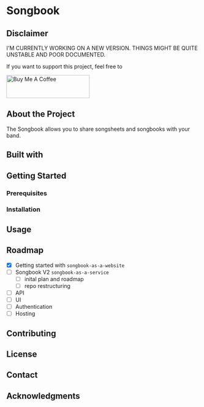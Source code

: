 # Songbook

## Disclaimer

I'M CURRENTLY WORKING ON A NEW VERSION. THINGS MIGHT BE QUITE UNSTABLE AND POOR DOCUMENTED.

If you want to support this project, feel free to 

<a href="https://www.buymeacoffee.com/kumboleijo" target="_blank"><img src="https://cdn.buymeacoffee.com/buttons/v2/default-yellow.png" alt="Buy Me A Coffee" style="height: 60px !important;width: 217px !important;" ></a>

## About the Project

The Songbook allows you to share songsheets and songbooks with your band. 

## Built with

## Getting Started

### Prerequisites

### Installation

## Usage

## Roadmap

- [x] Getting started with `songbook-as-a-website`
- [ ] Songbook V2 `songbook-as-a-service`
  - [ ] inital plan and roadmap
  - [ ] repo restructuring
- [ ] API
- [ ] UI
- [ ] Authentication
- [ ] Hosting

## Contributing

## License

## Contact

## Acknowledgments